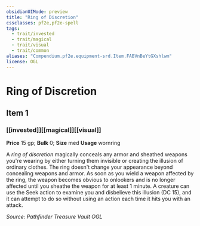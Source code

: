 ```yaml
---
obsidianUIMode: preview
title: "Ring of Discretion"
cssclasses: pf2e,pf2e-spell
tags:
  - trait/invested
  - trait/magical
  - trait/visual
  - trait/common
aliases: "Compendium.pf2e.equipment-srd.Item.FABVnBeYtGXshlwm"
license: OGL
---
```

# Ring of Discretion
## Item 1
### [[invested]][[magical]][[visual]]


**Price** 15 gp; 
**Bulk** 0; **Size** med
**Usage** wornring

A _ring of discretion_ magically conceals any armor and sheathed weapons you're wearing by either turning them invisible or creating the illusion of ordinary clothes. The ring doesn't change your appearance beyond concealing weapons and armor. As soon as you wield a weapon affected by the ring, the weapon becomes obvious to onlookers and is no longer affected until you sheathe the weapon for at least 1 minute. A creature can use the Seek action to examine you and disbelieve this illusion (DC 15), and it can attempt to do so without using an action each time it hits you with an attack.

*Source: Pathfinder Treasure Vault*
*OGL*